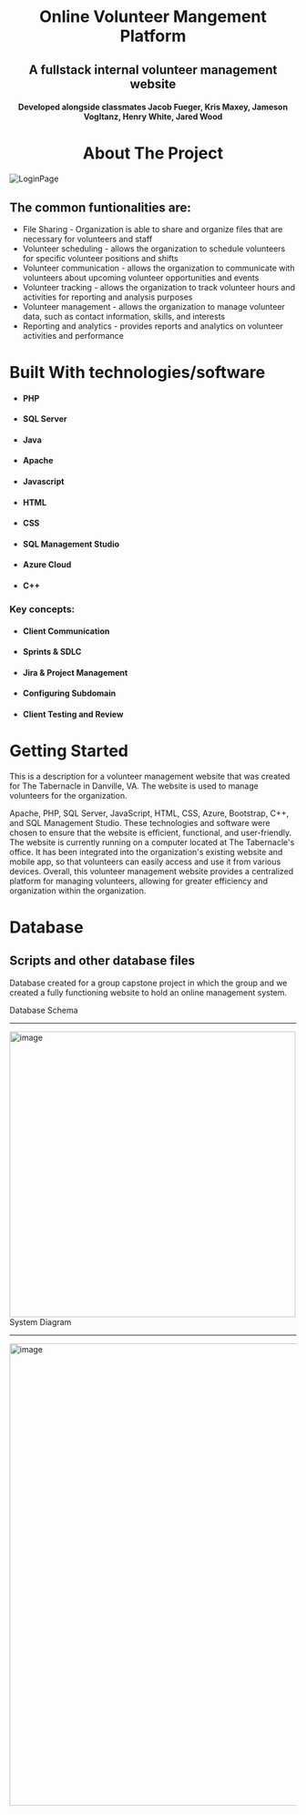 
<!-- PROJECT LOGO -->
<p align="center">
<h1 align="center">Online Volunteer Mangement Platform </h1>
<h2 align="center">A fullstack internal volunteer management website</h3>
<h4 align="center">Developed alongside classmates Jacob Fueger, Kris Maxey, Jameson Vogltanz, Henry White, Jared Wood <br></h4>
</p>

<!-- ABOUT THE PROJECT -->
<h1 align="center"> About The Project</h1>
<!--<p> align="center"> <img width=75% height=75% alt="Login Page" src="https://user-images.githubusercontent.com/84547591/220986944-27f9c225-619c-4408-a51a-5e287d7f2372.png"> </p>-->




![LoginPage](https://user-images.githubusercontent.com/84547591/220986944-27f9c225-619c-4408-a51a-5e287d7f2372.png "Login Page")

<h2>The common funtionalities are:</h2>

- File Sharing - Organization is able to share and organize files that are necessary for volunteers and staff
- Volunteer scheduling - allows the organization to schedule volunteers for specific volunteer positions and shifts
- Volunteer communication - allows the organization to communicate with volunteers about upcoming volunteer opportunities and events
- Volunteer tracking - allows the organization to track volunteer hours and activities for reporting and analysis purposes
- Volunteer management - allows the organization to manage volunteer data, such as contact information, skills, and interests
- Reporting and analytics - provides reports and analytics on volunteer activities and performance

<h1> Built With technologies/software</h1>

- #### PHP
- #### SQL Server
- #### Java
- #### Apache
- #### Javascript
- #### HTML
- #### CSS
- #### SQL Management Studio
- #### Azure Cloud
- #### C++

### Key concepts:

- #### Client Communication
- #### Sprints & SDLC
- #### Jira & Project Management
- #### Configuring Subdomain
- #### Client Testing and Review

<!-- GETTING STARTED -->

# Getting Started
This is a description for a volunteer management website that was created for The Tabernacle in Danville, VA. The website is used to manage volunteers for the organization. 

 
 
 
Apache, PHP, SQL Server, JavaScript, HTML, CSS, Azure, Bootstrap, C++, and SQL Management Studio. These technologies and software were chosen to ensure that the website is efficient, functional, and user-friendly.
The website is currently running on a computer located at The Tabernacle's office. It has been integrated into the organization's existing website and mobile app, so that volunteers can easily access and use it from various devices. Overall, this volunteer management website provides a centralized platform for managing volunteers, allowing for greater efficiency and organization within the organization.

# Database
Scripts and other database files
--------------
Database created for a group capstone project in which the group and we created a fully functioning website to hold an online management system. 
 
Database Schema <br> 
<hr>
<img width="502" alt="image" src="https://user-images.githubusercontent.com/84547591/220978148-7599b974-1121-4181-99e8-9595a821503c.png">
<br>
System Diagram <br>
<hr>
<img width="812" alt="image" src="https://user-images.githubusercontent.com/84547591/220976386-2c8259bf-22fc-45b5-85f7-0168a5a39533.png">
